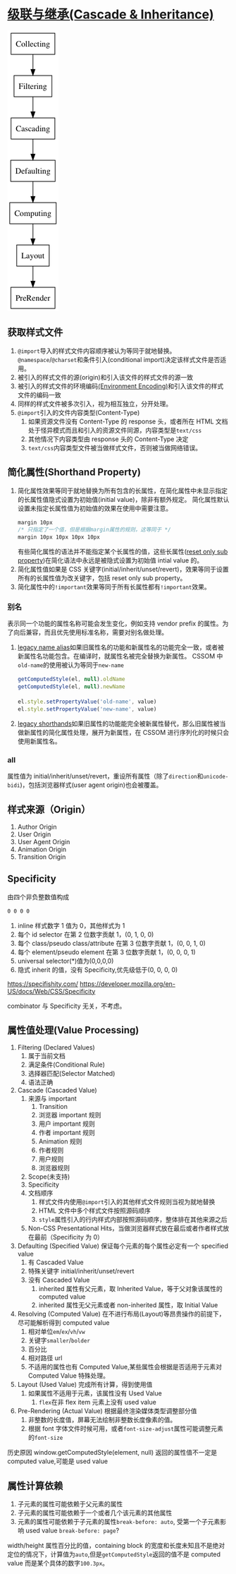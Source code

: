 # [级联与继承(Cascade & Inheritance)](https://drafts.csswg.org/css-cascade-4/)

![cascade inheritance](./cascade-inheritance.png)

## 获取样式文件

1. `@import`导入的样式文件内容顺序被认为等同于就地替换。`@namespace`/`@charset`和条件引入(conditional import)决定该样式文件是否适用。
1. 被引入的样式文件的源(origin)和引入该文件的样式文件的源一致
1. 被引入的样式文件的环境编码[(Environment Encoding)](https://drafts.csswg.org/css-syntax-3/#environment-encoding)和引入该文件的样式文件的编码一致
1. 同样的样式文件被多次引入，视为相互独立，分开处理。
1. `@import`引入的文件内容类型(Content-Type)
   1. 如果资源文件没有 Content-Type 的 response 头，或者所在 HTML 文档处于怪异模式而且和引入的资源文件同源，内容类型是`text/css`
   1. 其他情况下内容类型由 response 头的 Content-Type 决定
   1. `text/css`内容类型文件被当做样式文件，否则被当做网络错误。

## 简化属性(Shorthand Property)

1. 简化属性效果等同于就地替换为所有包含的长属性，在简化属性中未显示指定的长属性值隐式设置为初始值(initial value)，除非有额外规定。 简化属性默认设置未指定长属性值为初始值的效果在使用中需要注意。
   ```css
   margin 10px
   /* 只指定了一个值，但是根据margin属性的规则，这等同于 */
   margin 10px 10px 10px 10px
   ```
   有些简化属性的语法并不能指定某个长属性的值，这些长属性([reset only sub property](https://drafts.csswg.org/css-cascade-4/#reset-only-sub-property))在简化语法中永远是被隐式设置为初始值 intial value 的。
1. 简化属性值如果是 CSS 关键字(initial/inherit/unset/revert)，效果等同于设置所有的长属性值为改关键字，包括 reset only sub property。
1. 简化属性中的`!important`效果等同于所有长属性都有`!important`效果。

### 别名

表示同一个功能的属性名称可能会发生变化，例如支持 vendor prefix 的属性。为了向后兼容，而且优先使用标准名称，需要对别名做处理。

1. [legacy name alias](https://drafts.csswg.org/css-cascade-4/#legacy-name-alias)如果旧属性名的功能和新属性名的功能完全一致，或者被新属性名功能包含。在编译时，就属性名被完全替换为新属性。 CSSOM 中`old-name`的使用被认为等同于`new-name`

   ```js
   getComputedStyle(el, null).oldName
   getComputedStyle(el, null).newName

   el.style.setPropertyValue('old-name', value)
   el.style.setPropertyValue('new-name', value)
   ```

1. [legacy shorthands](https://drafts.csswg.org/css-cascade-4/#legacy-shorthand)如果旧属性的功能能完全被新属性替代，那么旧属性被当做新属性的简化属性处理，展开为新属性，在 CSSOM 进行序列化的时候只会使用新属性名。

### all

属性值为 initial/inherit/unset/revert，重设所有属性（除了`direction`和`unicode-bidi`)，包括浏览器样式(user agent origin)也会被覆盖。

## 样式来源（Origin）

1. Author Origin
1. User Origin
1. User Agent Origin
1. Animation Origin
1. Transition Origin

## Specificity

由四个非负整数值构成

```css
0 0 0 0
```

1. inline 样式数字 1 值为 0，其他样式为 1
1. 每个 id selector 在第 2 位数字贡献 1，(0, 1, 0, 0)
1. 每个 class/pseudo class/attribute 在第 3 位数字贡献 1，(0, 0, 1, 0)
1. 每个 element/pseudo element 在第 3 位数字贡献 1，(0, 0, 0, 1)
1. universal selector(\*)值为(0,0,0,0)
1. 隐式 inherit 的值，没有 Specificity,优先级低于(0, 0, 0, 0)

https://specifishity.com/
https://developer.mozilla.org/en-US/docs/Web/CSS/Specificity

combinator 与 Specificity 无关，不考虑。

## 属性值处理(Value Processing)

1. Filtering (Declared Values)
   1. 属于当前文档
   1. 满足条件(Conditional Rule)
   1. 选择器匹配(Selector Matched)
   1. 语法正确
1. Cascade (Cascaded Value)
   1. 来源与 important
      1. Transition
      1. 浏览器 important 规则
      1. 用户 important 规则
      1. 作者 important 规则
      1. Animation 规则
      1. 作者规则
      1. 用户规则
      1. 浏览器规则
   1. Scope(未支持)
   1. Specificity
   1. 文档顺序
      1. 样式文件内使用`@import`引入的其他样式文件规则当视为就地替换
      1. HTML 文件中多个样式文件按照源码顺序
      1. `style`属性引入的行内样式内部按照源码顺序，整体排在其他来源之后
   1. Non-CSS Presentational Hits，当做浏览器样式放在最后或者作者样式放在最前（Specificity 为 0）
1. Defaulting (Specified Value) 保证每个元素的每个属性必定有一个 specified value
   1. 有 Cascaded Value
   1. 特殊关键字 initial/inherit/unset/revert
   1. 没有 Cascaded Value
      1. inherited 属性有父元素，取 Inherited Value，等于父对象该属性的 computed value
      1. inherited 属性无父元素或者 non-inherited 属性，取 Initial Value
1. Resolving (Computed Value) 在不进行布局(Layout)等昂贵操作的前提下，尽可能解析得到 computed value
   1. 相对单位`em`/`ex`/`vh`/`vw`
   1. 关键字`smaller`/`bolder`
   1. 百分比
   1. 相对路径 url
   1. 不适用的属性也有 Computed Value,某些属性会根据是否适用于元素对 Computed Value 特殊处理。
1. Layout (Used Value) 完成所有计算，得到使用值
   1. 如果属性不适用于元素，该属性没有 Used Value
      1. `flex`在非 flex item 元素上没有 used value
1. Pre-Rendering (Actual Value) 根据最终渲染媒体类型调整部分值
   1. 非整数的长度值，屏幕无法绘制非整数长度像素的值。
   1. 根据 font 字体文件时候可用，或者`font-size-adjust`属性可能调整元素的`font-size`

历史原因 window.getComputedStyle(element, null) 返回的属性值不一定是 computed value,可能是 used value

## 属性计算依赖

1. 子元素的属性可能依赖于父元素的属性
1. 子元素的属性可能依赖于一个或者几个该元素的其他属性
1. 元素的属性可能依赖于子元素的属性`break-before: auto`, 受第一个子元素影响 used value `break-before: page`?

width/height 属性百分比的值，containing block 的宽度和长度未知且不是绝对定位的情况下，计算值为`auto`,但是`getComputedStyle`返回的值不是 computed value 而是某个具体的数字`100.3px`。
